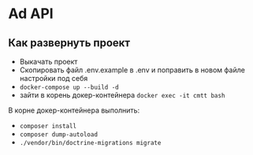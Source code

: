 # Ad API

## Как развернуть проект

- Выкачать проект
- Скопировать файл .env.example в .env и поправить в новом файле настройки под себя
- ```docker-compose up --build -d```
- зайти в корень докер-контейнера ```docker exec -it cmtt bash```

В корне докер-контейнера выполнить:
- ```composer install```
- ```composer dump-autoload```
- ```./vendor/bin/doctrine-migrations migrate```
